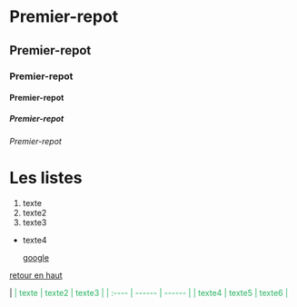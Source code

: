 <a name="top"></a>

# Premier-repot

## Premier-repot

### Premier-repot

#### Premier-repot

##### Premier-repot

###### Premier-repot

# Les listes

1. texte
1. texte2
1. texte3

- texte4

  [google](https://www.google.fr/)

  <a name="ancre"></a>

[retour en haut](#top "top")

| <span style="color :#26B260">
| texte | texte2 | texte3 |
| :---- | ------ | ------ |
| texte4 | texte5 | texte6 |
</span>
